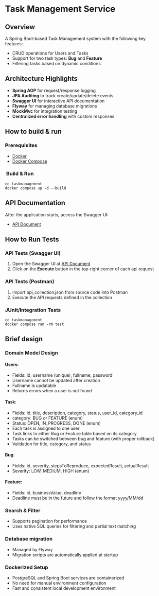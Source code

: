 # Task Management Service

## Overview

A Spring Boot-based Task Management system with the following key features:

- CRUD operations for Users and Tasks
- Support for two task types: **Bug** and **Feature**
- Filtering tasks based on dynamic conditions

## Architecture Highlights

- **Spring AOP** for request/response logging
- **JPA Auditing** to track create/update/delete events
- **Swagger UI** for interactive API documentation
- **Flyway** for managing database migrations
- **MockMvc** for integration testing
- **Centralized error handling** with custom responses

## How to build & run

### Prerequisites

- [Docker](https://www.docker.com/)
- [Docker Compose](https://docs.docker.com/compose/)

### ️ Build & Run

```
cd taskmanagement
docker compose up -d --build
```

## API Documentation

After the application starts, access the Swagger UI:
- [API Document](http://localhost:8080/swagger-ui/index.html)

## How to Run Tests

### API Tests (Swagger UI)

1. Open the Swagger UI at [API Document](http://localhost:8080/swagger-ui/index.html)
2. Click on the **Execute** button in the top-right corner of each api request

### API Tests (Postman)

1. Import api_collection.json from source code into Postman
2. Execute the API requests defined in the collection

### JUnit/Integration Tests

```
cd taskmanagement
docker compose run -rm test
```

## Brief design

### Domain Model Design

#### Users:
- Fields: id, username (unique), fullname, password
- Username cannot be updated after creation
- Fullname is updatable
- Returns errors when a user is not found

#### Task:
- Fields: id, title, description, category, status, user_id, category_id
- category: BUG or FEATURE (enum)
- Status: OPEN, IN_PROGRESS, DONE (enum)
- Each task is assigned to one user
- Task links to either Bug or Feature table based on its category
- Tasks can be switched between bug and feature (with proper rollback)
- Validation for title, category, and status

#### Bug:
- Fields: id, severity, stepsToReproduce, expectedResult, actualResult
- Severity: LOW, MEDIUM, HIGH (enum)

#### Feature:
- Fields: id, businessValue, deadline
- Deadline must be in the future and follow the format yyyy/MM/dd

### Search & Filter
- Supports pagination for performance
- Uses native SQL queries for filtering and partial text matching

### Database migration
- Managed by Flyway
- Migration scripts are automatically applied at startup

### Dockerized Setup
- PostgreSQL and Spring Boot services are containerized
- No need for manual environment configuration
- Fast and consistent local development environment